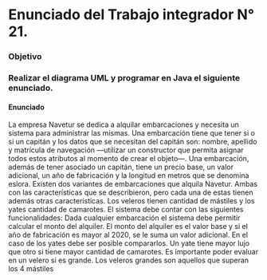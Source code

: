 # Enunciado del Trabajo integrador N° 21.


### Objetivo
### Realizar el diagrama UML y programar en Java el siguiente enunciado. 

#### Enunciado

La empresa Navetur se dedica a alquilar embarcaciones y necesita un sistema para administrar las mismas. 
Una embarcación tiene que tener si o si un capitán y los datos que se necesitan del capitán son: nombre, apellido y matrícula de navegación —utilizar un constructor que permita asignar todos estos atributos al momento de crear el objeto—.
Una embarcación, además de tener asociado un capitán, tiene un precio base, un valor adicional, un año de fabricación y la longitud en metros que se denomina eslora.
Existen dos variantes de embarcaciones que alquila Navetur. Ambas con las características que se describieron, pero cada una de estas tienen además otras características. Los veleros tienen cantidad de mástiles y los yates cantidad de camarotes. 
El sistema debe contar con las siguientes funcionalidades:
Dada cualquier embarcación el sistema debe permitir calcular el monto del alquiler. El monto del alquiler es el valor base y si el año de fabricación es mayor al 2020, se le suma un valor adicional.
En el caso de los yates debe ser posible compararlos. Un yate tiene mayor lujo que otro si tiene mayor cantidad de camarotes.
Es importante poder evaluar en un velero si es grande. Los veleros grandes son aquellos que superan los 4 mástiles
